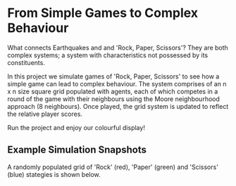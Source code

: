 # From Simple Games to Complex Behaviour

What connects Earthquakes and and 'Rock, Paper, Scissors'? They are both complex systems; a system with characteristics not possessed by its constituents.

In this project we simulate games of 'Rock, Paper, Scissors' to see how a simple game can lead to complex behaviour. The system comprises of an n x n size square grid populated with agents, each of which competes in a round of the game with their neighbours using the Moore neighbourhood approach (8 neighbours). Once played, the grid system is updated to reflect the relative player scores.

Run the project and enjoy our colourful display!

## Example Simulation Snapshots

A randomly populated grid of 'Rock' (red), 'Paper' (green) and 'Scissors' (blue) stategies is shown below.



